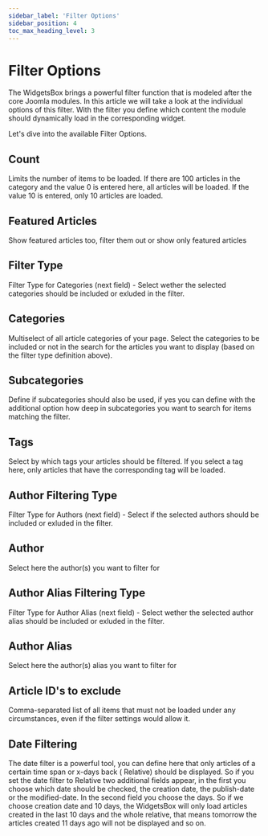 ```yaml
---
sidebar_label: 'Filter Options'
sidebar_position: 4
toc_max_heading_level: 3
---
```


# Filter Options

The WidgetsBox brings a powerful filter function that is modeled after the core Joomla modules. In this article we will
take a look at the individual options of this filter. With the filter you define which content the module should
dynamically load in the corresponding widget.

Let's dive into the available Filter Options.

## Count

Limits the number of items to be loaded. If there are 100 articles in the category and the value 0 is entered here, all
articles will be loaded. If the value 10 is entered, only 10 articles are loaded.

## Featured Articles

Show featured articles too, filter them out or show only featured articles

## Filter Type

Filter Type for Categories (next field) - Select wether the selected categories should be included or exluded in the
filter.

## Categories

Multiselect of all article categories of your page. Select the categories to be included or not in the search for the
articles you want to display (based on the filter type definition above).

## Subcategories

Define if subcategories should also be used, if yes you can define with the additional option how deep in subcategories
you want to search for items matching the filter.

## Tags

Select by which tags your articles should be filtered. If you select a tag here, only articles that have the
corresponding tag will be loaded.

## Author Filtering Type

Filter Type for Authors (next field) - Select if the selected authors should be included or exluded in the filter.

## Author

Select here the author(s) you want to filter for

## Author Alias Filtering Type

Filter Type for Author Alias (next field) - Select wether the selected author alias should be included or exluded in the
filter.

## Author Alias

Select here the author(s) alias you want to filter for

## Article ID's to exclude

Comma-separated list of all items that must not be loaded under any circumstances, even if the filter settings would
allow it.

## Date Filtering

The date filter is a powerful tool, you can define here that only articles of a certain time span or x-days back (
Relative) should be displayed. So if you set the date filter to Relative two additional fields appear, in the first you
choose which date should be checked, the creation date, the publish-date or the modified-date. In the second field you
choose the days. So if we choose creation date and 10 days, the WidgetsBox will only load articles created in the last
10 days and the whole relative, that means tomorrow the articles created 11 days ago will not be displayed and so on.